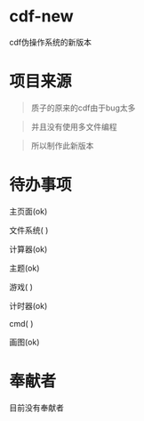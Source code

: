 # cdf-new

cdf伪操作系统的新版本

# 项目来源

>质子的原来的cdf由于bug太多

>并且没有使用多文件编程

>所以制作此新版本

# 待办事项

主页面(ok)

文件系统( )

计算器(ok)

主题(ok)

游戏( )

计时器(ok)

cmd( )

画图(ok)

# 奉献者

目前没有奉献者

